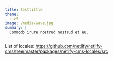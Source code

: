 ```yaml
---
title: testtiltle
theme:
  - c5
image: /media/wave.jpg
summary: |
  Commodo irure nostrud nostrud et eu.
---
```


List of locales: https://github.com/netlify/netlify-cms/tree/master/packages/netlify-cms-locales/src